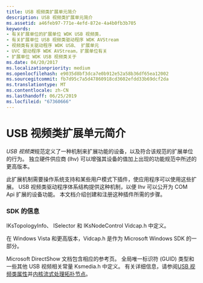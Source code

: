 ```yaml
---
title: USB 视频类扩展单元简介
description: USB 视频类扩展单元简介
ms.assetid: a46feb97-771e-4efd-872e-4a4b0fb3b705
keywords:
- 有关扩展单位的扩展单位 WDK USB 视频类，
- 有关扩展单位 USB 视频类驱动程序 WDK AVStream
- 视频类有关驱动程序 WDK USB、 扩展单元
- UVC 驱动程序 WDK AVStream，扩展单位有关
- 扩展单位 WDK USB 视频类关于
ms.date: 04/20/2017
ms.localizationpriority: medium
ms.openlocfilehash: e9035d8bf3dca7e0b912e52a58b36df65ea12002
ms.sourcegitcommit: fb7d95c7a5d47860918cd3602efdd33b69dcf2da
ms.translationtype: MT
ms.contentlocale: zh-CN
ms.lasthandoff: 06/25/2019
ms.locfileid: "67360666"
---
```

# <a name="introduction-to-usb-video-class-extension-units"></a>USB 视频类扩展单元简介


*USB 视频类*规范定义了一种机制来扩展功能的设备，以及符合该规范的扩展单位的行为。 独立硬件供应商 (Ihv) 可以增强其设备的值加上出现的功能规范中所述的更高版本。

此扩展机制需要操作系统支持和某些用户模式下插件，使应用程序可以使用这些扩展。 USB 视频类驱动程序体系结构提供这种机制，以便 Ihv 可以公开为 COM Api 扩展的设备功能。 本文档介绍创建和注册这种插件所需的步骤。

### <a name="sdk-information"></a>SDK 的信息

IKsTopologyInfo、 ISelector 和 IKsNodeControl Vidcap.h 中定义。

在 Windows Vista 和更高版本，Vidcap.h 是作为 Microsoft Windows SDK 的一部分。

Microsoft DirectShow 文档包含相应的参考页。 全局唯一标识符 (GUID) 类型和一些其他 USB 视频相关常量 Ksmedia.h 中定义。 有关详细信息，请参阅[USB 视频类属性](usb-video-class-properties.md)并[内核流式处理拓扑节点](https://docs.microsoft.com/windows-hardware/drivers/stream/kernel-streaming-topology-nodes)。

 

 




